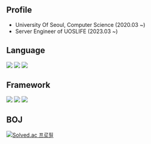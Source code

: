 ## Profile
- University Of Seoul, Computer Science (2020.03 ~)
- Server Engineer of UOSLIFE (2023.03 ~)

## Language
![](https://img.shields.io/badge/Kotlin-0095D5?&style=for-the-badge&logo=kotlin&logoColor=white)
![](https://img.shields.io/badge/Python-14354C?style=for-the-badge&logo=python&logoColor=white)
![](https://img.shields.io/badge/TypeScript-007ACC?style=for-the-badge&logo=typescript&logoColor=white)

## Framework
![](https://img.shields.io/badge/Spring-6DB33F?style=for-the-badge&logo=spring&logoColor=white)
![](https://img.shields.io/badge/Node.js-43853D?style=for-the-badge&logo=node.js&logoColor=white)
![](https://img.shields.io/badge/React-20232A?style=for-the-badge&logo=react&logoColor=61DAFB)

## BOJ

[![Solved.ac
프로필](http://mazassumnida.wtf/api/v2/generate_badge?boj=wjdrnghd329)](https://solved.ac/wjdrnghd329)
